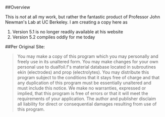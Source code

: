 ##Overview

This is _not_ at all my work, but rather the fantastic product of Professor John Newman's Lab at UC Berkeley. I am creating a copy here as

1) Version 5.1 is no longer readily available at his website
2) Version 5.2 compiles oddly for me today

##Per Original Site:

>You may make a copy of this program which you may personally and freely use in its unaltered form.  You may make changes for your own personal use to dualfoil.f's material database located in subroutines ekin (electrodes) and prop (electrolytes).  You may distribute this program subject to the conditions that it stays free of charge and that any duplication of this program must be essentially unaltered and must include this notice.  We make no warranties, expressed or implied, that this program is free of errors or that it will meet the requirements of your application. The author and publisher disclaim all liability for direct or consequential damages resulting from use of this program.
